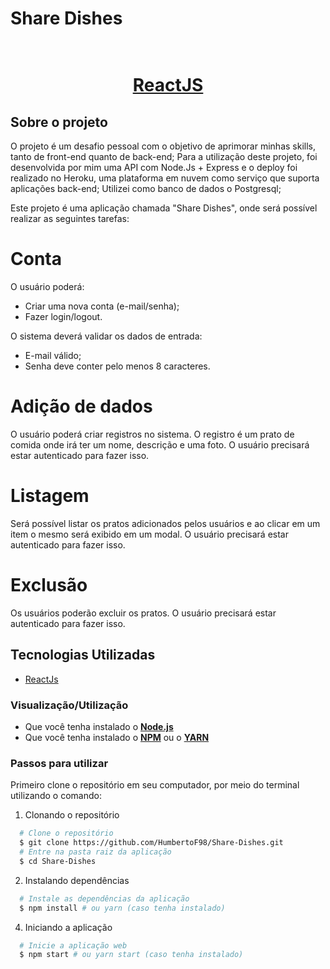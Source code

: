 # Share Dishes

<h1 align="center">
    <br/>
   <a href="https://pt-br.reactjs.org/docs/getting-started.html" target="_blank" rel="noopener">ReactJS</a>
</h1>

## Sobre o projeto

O projeto é um desafio pessoal com o objetivo de aprimorar minhas skills, tanto de front-end quanto de back-end;
Para a utilização deste projeto, foi desenvolvida por mim uma API com Node.Js + Express e o deploy foi realizado no Heroku, uma plataforma em nuvem como serviço que suporta aplicações back-end;
Utilizei como banco de dados o Postgresql;

Este projeto é uma aplicação chamada "Share Dishes", onde será possível realizar as seguintes tarefas:

# Conta

O usuário poderá:

- Criar uma nova conta (e-mail/senha);
- Fazer login/logout.

O sistema deverá validar os dados de entrada:

- E-mail válido;
- Senha deve conter pelo menos 8 caracteres.

# Adição de dados

O usuário poderá criar registros no sistema. O registro é um prato de comida onde irá ter um nome, descrição e uma foto.
O usuário precisará estar autenticado para fazer isso.

# Listagem

Será possível listar os pratos adicionados pelos usuários e ao clicar em um item o mesmo será exibido em um modal.
O usuário precisará estar autenticado para fazer isso.

# Exclusão

Os usuários poderão excluir os pratos.
O usuário precisará estar autenticado para fazer isso.

## Tecnologias Utilizadas

- <a href="https://reactjs.org/" target="_blank" rel="noopener">ReactJs</a>

### Visualização/Utilização

- Que você tenha instalado o **<a href="https://nodejs.org/en/" target="_blank" rel="noopener">Node.js</a>**
- Que você tenha instalado o **<a href="https://www.npmjs.com/" target="_blank" rel="noopener">NPM</a>** ou o **<a href="https://yarnpkg.com/" target="_blank" rel="noopener">YARN</a>**

### Passos para utilizar

Primeiro clone o repositório em seu computador, por meio do terminal utilizando o comando:

1. Clonando o repositório

```sh
  # Clone o repositório
  $ git clone https://github.com/HumbertoF98/Share-Dishes.git
  # Entre na pasta raiz da aplicação
  $ cd Share-Dishes
```

2. Instalando dependências

```sh
  # Instale as dependências da aplicação
  $ npm install # ou yarn (caso tenha instalado)
```

4. Iniciando a aplicação

```sh
  # Inicie a aplicação web
  $ npm start # ou yarn start (caso tenha instalado)
```
